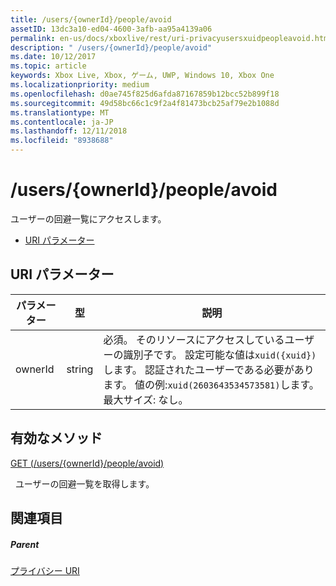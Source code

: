 ```yaml
---
title: /users/{ownerId}/people/avoid
assetID: 13dc3a10-ed04-4600-3afb-aa95a4139a06
permalink: en-us/docs/xboxlive/rest/uri-privacyusersxuidpeopleavoid.html
description: " /users/{ownerId}/people/avoid"
ms.date: 10/12/2017
ms.topic: article
keywords: Xbox Live, Xbox, ゲーム, UWP, Windows 10, Xbox One
ms.localizationpriority: medium
ms.openlocfilehash: d0ae745f825d6afda87167859b12bcc52b899f18
ms.sourcegitcommit: 49d58bc66c1c9f2a4f81473bcb25af79e2b1088d
ms.translationtype: MT
ms.contentlocale: ja-JP
ms.lasthandoff: 12/11/2018
ms.locfileid: "8938688"
---
```

# <a name="usersowneridpeopleavoid"></a>/users/{ownerId}/people/avoid
ユーザーの回避一覧にアクセスします。

  * [URI パラメーター](#ID4EQ)

<a id="ID4EQ"></a>


## <a name="uri-parameters"></a>URI パラメーター

| パラメーター| 型| 説明|
| --- | --- | --- |
| ownerId| string| 必須。 そのリソースにアクセスしているユーザーの識別子です。 設定可能な値は<code>xuid({xuid})</code>します。 認証されたユーザーである必要があります。 値の例:<code>xuid(2603643534573581)</code>します。 最大サイズ: なし。 |

<a id="ID4ERB"></a>


## <a name="valid-methods"></a>有効なメソッド

[GET (/users/{ownerId}/people/avoid)](uri-privacyusersxuidpeopleavoidget.md)

&nbsp;&nbsp;ユーザーの回避一覧を取得します。

<a id="ID4E2B"></a>


## <a name="see-also"></a>関連項目

<a id="ID4E4B"></a>


##### <a name="parent"></a>Parent

[プライバシー URI](atoc-reference-privacyv2.md)
